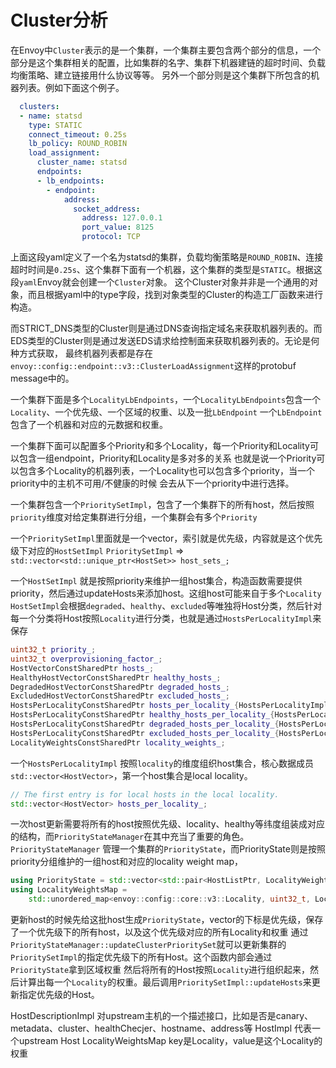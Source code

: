 # Cluster分析

在Envoy中`Cluster`表示的是一个集群，一个集群主要包含两个部分的信息，一个部分是这个集群相关的配置，比如集群的名字、集群下机器建链的超时时间、负载均衡策略、建立链接用什么协议等等。
另外一个部分则是这个集群下所包含的机器列表。例如下面这个例子。

```yaml
  clusters:
  - name: statsd
    type: STATIC
    connect_timeout: 0.25s
    lb_policy: ROUND_ROBIN
    load_assignment:
      cluster_name: statsd
      endpoints:
      - lb_endpoints:
        - endpoint:
            address:
              socket_address:
                address: 127.0.0.1
                port_value: 8125
                protocol: TCP
```

上面这段yaml定义了一个名为statsd的集群，负载均衡策略是`ROUND_ROBIN`、连接超时时间是`0.25s`、这个集群下面有一个机器，这个集群的类型是`STATIC`。根据这段`yaml`Envoy就会创建一个`Cluster`对象。
这个Cluster对象并非是一个通用的对象，而且根据yaml中的type字段，找到对象类型的Cluster的构造工厂函数来进行构造。


而STRICT_DNS类型的Cluster则是通过DNS查询指定域名来获取机器列表的。而EDS类型的Cluster则是通过发送EDS请求给控制面来获取机器列表的。无论是何种方式获取，
最终机器列表都是存在`envoy::config::endpoint::v3::ClusterLoadAssignment`这样的protobuf message中的。



一个集群下面是多个`LocalityLbEndpoints`，一个`LocalityLbEndpoints`包含一个`Locality`、一个优先级、一个区域的权重、以及一批`LbEndpoint`
一个`LbEndpoint`包含了一个机器和对应的元数据和权重。

一个集群下面可以配置多个Priority和多个Locality，每一个Priority和Locality可以包含一组endpoint，Priority和Locality是多对多的关系
也就是说一个Priority可以包含多个Locality的机器列表，一个Locality也可以包含多个priority，当一个priority中的主机不可用/不健康的时候
会去从下一个priority中进行选择。


一个集群包含一个`PrioritySetImpl`，包含了一个集群下的所有host，然后按照`priority`维度对给定集群进行分组，一个集群会有多个`Priority`


一个`PrioritySetImpl`里面就是一个vector，索引就是优先级，内容就是这个优先级下对应的`HostSetImpl`
`PrioritySetImpl` =>  `std::vector<std::unique_ptr<HostSet>> host_sets_;`


一个`HostSetImpl` 就是按照priority来维护一组host集合，构造函数需要提供priority，然后通过updateHosts来添加host。这组host可能来自于多个`Locality`
`HostSetImpl`会根据`degraded`、`healthy`、`excluded`等唯独将Host分类，然后针对每一个分类将Host按照`Locality`进行分类，也就是通过`HostsPerLocalityImpl`来保存

```cpp
uint32_t priority_;
uint32_t overprovisioning_factor_;
HostVectorConstSharedPtr hosts_;
HealthyHostVectorConstSharedPtr healthy_hosts_;
DegradedHostVectorConstSharedPtr degraded_hosts_;
ExcludedHostVectorConstSharedPtr excluded_hosts_;
HostsPerLocalityConstSharedPtr hosts_per_locality_{HostsPerLocalityImpl::empty()};
HostsPerLocalityConstSharedPtr healthy_hosts_per_locality_{HostsPerLocalityImpl::empty()};
HostsPerLocalityConstSharedPtr degraded_hosts_per_locality_{HostsPerLocalityImpl::empty()};
HostsPerLocalityConstSharedPtr excluded_hosts_per_locality_{HostsPerLocalityImpl::empty()};
LocalityWeightsConstSharedPtr locality_weights_;
```

一个`HostsPerLocalityImpl` 按照`locality`的维度组织host集合，核心数据成员`std::vector<HostVector>`，第一个host集合是local locality。

```cpp
// The first entry is for local hosts in the local locality.
std::vector<HostVector> hosts_per_locality_;
```

一次host更新需要将所有的host按照优先级、locality、healthy等纬度组装成对应的结构，而`PriorityStateManager`在其中充当了重要的角色。
`PriorityStateManager` 管理一个集群的`PriorityState`，而PriorityState则是按照priority分组维护的一组host和对应的locality weight map，

```cpp
using PriorityState = std::vector<std::pair<HostListPtr, LocalityWeightsMap>>;
using LocalityWeightsMap =
    std::unordered_map<envoy::config::core::v3::Locality, uint32_t, LocalityHash, LocalityEqualTo>;
```

更新host的时候先给这批host生成`PriorityState`，vector的下标是优先级，保存了一个优先级下的所有host，以及这个优先级对应的所有Locality和权重
通过`PriorityStateManager::updateClusterPrioritySet`就可以更新集群的`PrioritySetImpl`的指定优先级下的所有Host。这个函数内部会通过`PriorityState`拿到区域权重
然后将所有的Host按照`Locality`进行组织起来，然后计算出每一个`Locality`的权重。最后调用`PrioritySetImpl::updateHosts`来更新指定优先级的Host。


HostDescriptionImpl 对upstream主机的一个描述接口，比如是否是canary、metadata、cluster、healthChecjer、hostname、address等
HostImpl 代表一个upstream Host
LocalityWeightsMap key是Locality，value是这个Locality的权重